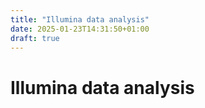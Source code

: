 ```yaml
---
title: "Illumina data analysis"
date: 2025-01-23T14:31:50+01:00
draft: true
---
```


# Illumina data analysis